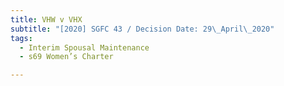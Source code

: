 ```yaml
---
title: VHW v VHX
subtitle: "[2020] SGFC 43 / Decision Date: 29\_April\_2020"
tags:
  - Interim Spousal Maintenance
  - s69 Women’s Charter

---
```

